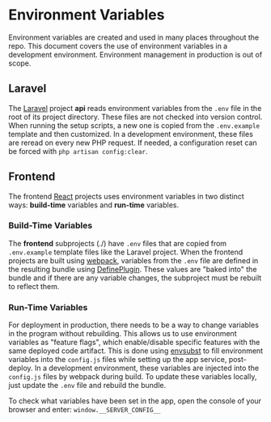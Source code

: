 # Environment Variables

Environment variables are created and used in many places throughout the repo.  This document covers the use of environment variables in a development environment.  Environment management in production is out of scope.

## Laravel

The [Laravel](https://laravel.com/) project **api** reads environment variables from the `.env` file in the root of its project directory. These files are not checked into version control. When running the setup scripts, a new one is copied from the `.env.example` template and then customized. In a development environment, these files are reread on every new PHP request. If needed, a configuration reset can be forced with `php artisan config:clear`.

## Frontend

The frontend [React](https://reactjs.org/) projects uses environment variables in two distinct ways: **build-time** variables and **run-time** variables.

### Build-Time Variables

The **frontend** subprojects (./) have `.env` files that are copied from `.env.example` template files like the Laravel project. When the frontend projects are built using [webpack](https://webpack.js.org/), variables from the `.env` file are defined in the resulting bundle using [DefinePlugin](https://webpack.js.org/plugins/define-plugin/). These values are "baked into" the bundle and if there are any variable changes, the subproject must be rebuilt to reflect them.

### Run-Time Variables

For deployment in production, there needs to be a way to change variables in the program without rebuilding. This allows us to use environment variables as "feature flags", which enable/disable specific features with the same deployed code artifact. This is done using [envsubst](https://www.gnu.org/software/gettext/manual/html_node/envsubst-Invocation.html) to fill environment variables into the `config.js` files while setting up the app service, post-deploy. In a development environment, these variables are injected into the `config.js` files by webpack during build. To update these variables locally, just update the `.env` file and rebuild the bundle.

To check what variables have been set in the app, open the console of your browser and enter:
`window.__SERVER_CONFIG__`
